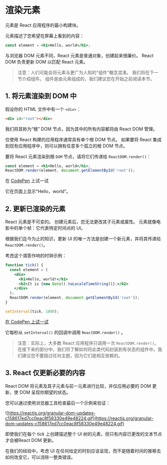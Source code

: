 # 渲染元素

元素是 React 应用程序的最小构建块。

元素描述了您希望在屏幕上看到的内容：

```jsx
const element = <h1>Hello, world</h1>;
```

与浏览器 DOM 元素不同，React 元素是普通对象，创建起来很廉价。 React DOM 负责更新 DOM 以匹配 React 元素。

>注意：人们可能会将元素与更广为人知的“组件”概念混淆。 我们将在下一节介绍组件。 组件是由元素组成的，我们建议您在开始之前阅读本节。

## 1. 将元素渲染到 DOM 中

假设你的 HTML 文件中有一个 `<div>`：

```html
<div id="root"></div>
```

我们将其称为“根” DOM 节点，因为其中的所有内容都将由 React DOM 管理。

仅使用 React 构建的应用程序通常具有单个根 DOM 节点。 如果要将 React 集成到现有应用程序中，则可以拥有任意多个孤立的根 DOM 节点。

要将 React 元素渲染到根 `DOM` 节点，请将它们传递给 `ReactDOM.render()`：

```jsx
const element = <h1>Hello, world</h1>;
ReactDOM.render(element, document.getElementById('root'));
```

在 [CodePen](https://reactjs.org/redirect-to-codepen/rendering-elements/render-an-element) 上试一试

它在页面上显示“Hello，world”。

## 2. 更新已渲染的元素

React 元素是不可变的。 创建元素后，您无法更改其子元素或属性。 元素就像电影中的单个帧：它代表特定时间点的 UI。

根据我们迄今为止的知识，更新 UI 的唯一方法是创建一个新元素，并将其传递给 `ReactDOM.render()`。

考虑这个滴答作响的时钟示例：

```jsx
function tick() {
  const element = (
    <div>
      <h1>Hello, world!</h1>
      <h2>It is {new Date().toLocaleTimeString()}.</h2>
    </div>
  );
  ReactDOM.render(element, document.getElementById('root'));
}

setInterval(tick, 1000);
```

[在 CodePen 上试一试](https://reactjs.org/redirect-to-codepen/rendering-elements/update-rendered-element)

它每秒从 `setInterval()` 的回调中调用 `ReactDOM.render()` 。

>注意：实际上，大多数 React 应用程序只调用一次 `ReactDOM.render()`。 在接下来的部分中，我们将了解如何将此类代码封装到有状态的组件中。我们建议您不要跳过任何主题，因为它们是相互依赖的。

## 3. React 仅更新必要的内容

React DOM 将元素及其子元素与前一元素进行比较，并仅应用必要的 DOM 更新，使 DOM 呈现你期望的状态。

您可以通过使用浏览器工具检查最后一个示例来验证：

![https://reactjs.org/granular-dom-updates-c158617ed7cc0eac8f58330e49e48224.gif](https://reactjs.org/granular-dom-updates-c158617ed7cc0eac8f58330e49e48224.gif)

即使我们在每个 tick 上创建描述整个 UI 树的元素，但只有内容已更改的文本节点才会被React DOM 更新。

在我们的经验中，考虑 UI 在任何给定的时刻应该呈现，而不是随着时间的推移去如何改变它，可以消除一整类错误。